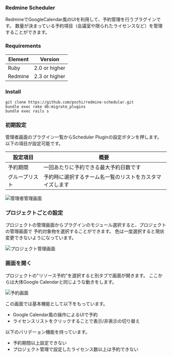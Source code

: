 ### Redmine Scheduler

RedmineでGoogleCalendar風のUIを利用して、予約管理を行うプラグインです。
数量が決まっている予約項目（会議室や限られたライセンスなど）を管理することができます。

### Requirements

|Element    |   Version|
|--------|------|
|Ruby |   2.0 or higher|
|Redmine |  2.3 or higher|

### Install

```
git clone https://github.com/pochi/redmine-schedular.git
bundle exec rake db:migrate_plugins
bundle exec rails s
```

### 初期設定

管理者画面のプラグイン一覧からScheduler Pluginの設定ボタンを押します。
以下の項目が設定可能です。

|設定項目    |   概要|
|--------|------|
|予約期間 |   一回あたりに予約できる最大予約日数です|
|グループリスト |  予約時に選択するチーム名一覧のリストをカスタマイズします|

![管理者管理画面](https://dl.dropboxusercontent.com/u/1760801/redmine_scheduler/admin_manage.png)

### プロジェクトごとの設定

プロジェクトの管理画面からプラグインのモジュール選択すると、プロジェクトの管理画面で
予約対象物を選択することができます。
色は一度選択すると現状変更できないようになっています。

![プロジェクト管理画面](https://dl.dropboxusercontent.com/u/1760801/redmine_scheduler/project_manage.png)

### 画面を開く

プロジェクトの"リソース予約"を選択すると別タブで画面が開きます。
ここからは大体Google Calendarと同じような動きをします。

![予約画面](https://dl.dropboxusercontent.com/u/1760801/redmine_scheduler/reserve.png)

この画面では基本機能として以下をもっています。

* Google Calendar風の操作によるUIで予約
* ライセンスリストをクリックすることで表示/非表示の切り替え

以下のバリデーョン機能を持っています。

* 予約期間以上設定できない
* プロジェクト管理で設定したライセンス数以上は予約できない

